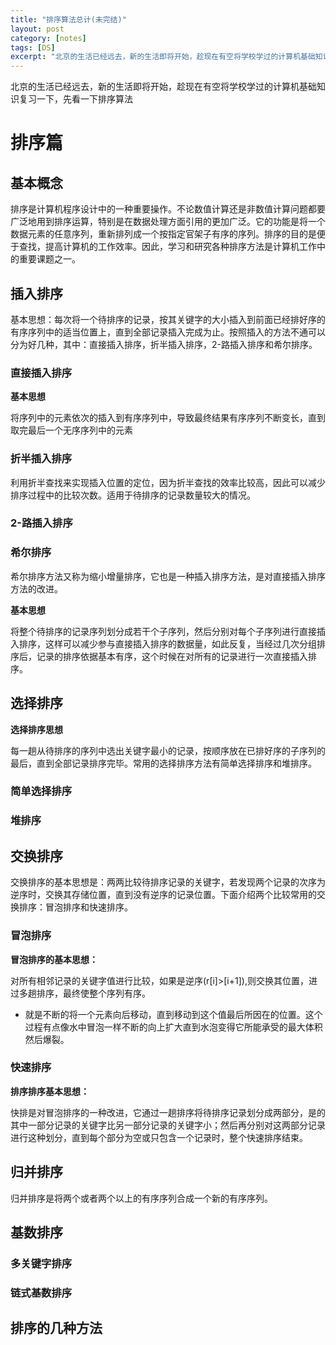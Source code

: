 ```yaml
---
title: "排序算法总计(未完结)"
layout: post
category: [notes]
tags: [DS]
excerpt: "北京的生活已经远去，新的生活即将开始，趁现在有空将学校学过的计算机基础知识复习一下，先看一下排序算法"
---
```

北京的生活已经远去，新的生活即将开始，趁现在有空将学校学过的计算机基础知识复习一下，先看一下排序算法
# 排序篇

## 基本概念
排序是计算机程序设计中的一种重要操作。不论数值计算还是非数值计算问题都要广泛地用到排序运算，特别是在数据处理方面引用的更加广泛。它的功能是将一个数据元素的任意序列，重新排列成一个按指定官架子有序的序列。排序的目的是便于查找，提高计算机的工作效率。因此，学习和研究各种排序方法是计算机工作中的重要课题之一。

## 插入排序
基本思想：每次将一个待排序的记录，按其关键字的大小插入到前面已经排好序的有序序列中的适当位置上，直到全部记录插入完成为止。按照插入的方法不通可以分为好几种，其中：直接插入排序，折半插入排序，2-路插入排序和希尔排序。

### 直接插入排序

__基本思想__

将序列中的元素依次的插入到有序序列中，导致最终结果有序序列不断变长，直到取完最后一个无序序列中的元素

### 折半插入排序

利用折半查找来实现插入位置的定位，因为折半查找的效率比较高，因此可以减少排序过程中的比较次数。适用于待排序的记录数量较大的情况。

### 2-路插入排序

### 希尔排序

希尔排序方法又称为缩小增量排序，它也是一种插入排序方法，是对直接插入排序方法的改进。

__基本思想__

将整个待排序的记录序列划分成若干个子序列，然后分别对每个子序列进行直接插入排序，这样可以减少参与直接插入排序的数据量，如此反复，当经过几次分组排序后，记录的排序依据基本有序，这个时候在对所有的记录进行一次直接插入排序。

## 选择排序

__选择排序思想__

每一趟从待排序的序列中选出关键字最小的记录，按顺序放在已排好序的子序列的最后，直到全部记录排序完毕。常用的选择排序方法有简单选择排序和堆排序。


### 简单选择排序

### 堆排序


## 交换排序
交换排序的基本思想是：两两比较待排序记录的关键字，若发现两个记录的次序为逆序时，交换其存储位置，直到没有逆序的记录位置。下面介绍两个比较常用的交换排序：冒泡排序和快速排序。

### 冒泡排序

__冒泡排序的基本思想：__

对所有相邻记录的关键字值进行比较，如果是逆序(r[i]>[i+1]),则交换其位置，进过多趟排序，最终使整个序列有序。

* 就是不断的将一个元素向后移动，直到移动到这个值最后所因在的位置。这个过程有点像水中冒泡一样不断的向上扩大直到水泡变得它所能承受的最大体积然后爆裂。

### 快速排序

__排序排序基本思想：__

快排是对冒泡排序的一种改进，它通过一趟排序将待排序记录划分成两部分，是的其中一部分记录的关键字比另一部分记录的关键字小；然后再分别对这两部分记录进行这种划分，直到每个部分为空或只包含一个记录时，整个快速排序结束。

## 归并排序

归并排序是将两个或者两个以上的有序序列合成一个新的有序序列。

## 基数排序

### 多关键字排序

### 链式基数排序


## 排序的几种方法